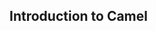 <section data-background="images/rh_bg6.jpg" data-background-size="contain">

# Introduction to Camel
